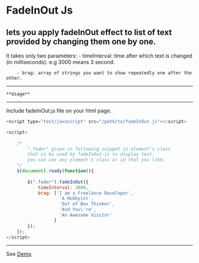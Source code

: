 # FadeInOut Js 
## lets you apply fadeInOut effect to list of text provided by changing them one by one.

It takes only two parameters:
	 	- timeInterval: time after which text is changed (in milliseconds). e.g 3000 means 3 second.
	 	
	 	- brag: array of strings you want to show repeatedly one after the other.

--------------
	**Usage**
--------------
Include fadeInOut.js file on your html page.

```javascript
<script type="text/javascript" src="/path/to/fadeInOut.js"></script>
```

``` javascript
<script>
	
	/* 
		".fader" given in following snippet is element's class 
		that is be used by fadeInOut-js to display text.
	 	you can use any element's class or id that you like.
	*/
	$(document).ready(function(){
	
		$(".fader").fadeInOut({
			timeInterval: 3000,
			brag: ['I am a Freelance Developer',
					'A Hobbyist',
					'Out of Box Thinker',
					'And You\'re',
					'An Awesome Visitor'
				  ]
		});
	});
</script>
```	
	
--------------------------
See [Demo](https://abhishekkanojia.github.io)


	

